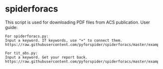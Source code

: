 # spiderforacs
This script is used for downloading PDF files from ACS publication.
User guide: 

    For spiderforacs.py:
    Input a keyword. If keywords, use "+" to connect them.
    https://raw.githubusercontent.com/pyforspider/spiderforacs/master/example/spiderforacs.bmp
    
    For tit_abs.py:
    Input a keyword. Get your report back.
    https://raw.githubusercontent.com/pyforspider/spiderforacs/master/example/tit_abs.bmp
